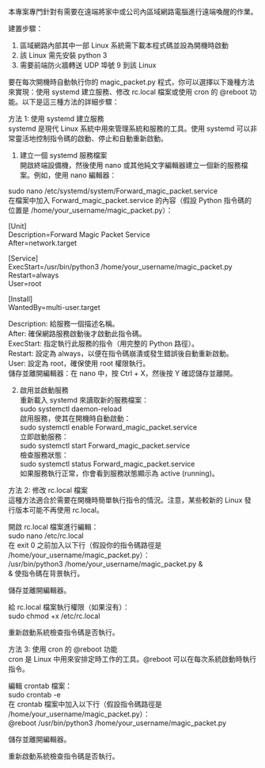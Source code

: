 本專案專門針對有需要在遠端將家中或公司內區域網路電腦進行遠端喚醒的作業。

建置步驟：
  1. 區域網路內部其中一部 Linux 系統需下載本程式碼並設為開機時啟動
  2. 該 Linux 需先安裝 python 3
  3. 需要前端防火牆轉送 UDP 埠號 9 到該 Linux

要在每次開機時自動執行你的 magic_packet.py 程式，你可以選擇以下幾種方法來實現：使用 systemd 建立服務、修改 rc.local 檔案或使用 cron 的 @reboot 功能。以下是這三種方法的詳細步驟：  
  
方法 1: 使用 systemd 建立服務  
systemd 是現代 Linux 系統中用來管理系統和服務的工具。使用 systemd 可以非常靈活地控制指令碼的啟動、停止和自動重新啟動。  
  
1. 建立一個 systemd 服務檔案  
開啟終端設備機，然後使用 nano 或其他純文字編輯器建立一個新的服務檔案。例如，使用 nano 編輯器：  
  
sudo nano /etc/systemd/system/Forward_magic_packet.service  
在檔案中加入 Forward_magic_packet.service 的內容（假設 Python 指令碼的位置是 /home/your_username/magic_packet.py）：  

[Unit]  
Description=Forward Magic Packet Service  
After=network.target  
  
[Service]  
ExecStart=/usr/bin/python3 /home/your_username/magic_packet.py  
Restart=always  
User=root  
  
[Install]  
WantedBy=multi-user.target  
  
Description: 給服務一個描述名稱。  
After: 確保網路服務啟動後才啟動此指令碼。  
ExecStart: 指定執行此服務的指令（用完整的 Python 路徑）。  
Restart: 設定為 always，以便在指令碼崩潰或發生錯誤後自動重新啟動。  
User: 設定為 root，確保使用 root 權限執行。  
儲存並離開編輯器：在 nano 中，按 Ctrl + X，然後按 Y 確認儲存並離開。  
  
2. 啟用並啟動服務  
重新載入 systemd 來讀取新的服務檔案：  
sudo systemctl daemon-reload  
啟用服務，使其在開機時自動啟動：  
sudo systemctl enable Forward_magic_packet.service  
立即啟動服務：  
sudo systemctl start Forward_magic_packet.service  
檢查服務狀態：  
sudo systemctl status Forward_magic_packet.service  
如果服務執行正常，你會看到服務狀態顯示為 active (running)。  
  
方法 2: 修改 rc.local 檔案  
這種方法適合於需要在開機時簡單執行指令的情況。注意，某些較新的 Linux 發行版本可能不再使用 rc.local。  
  
開啟 rc.local 檔案進行編輯：  
sudo nano /etc/rc.local  
在 exit 0 之前加入以下行（假設你的指令碼路徑是 /home/your_username/magic_packet.py）：  
/usr/bin/python3 /home/your_username/magic_packet.py &  
& 使指令碼在背景執行。  
  
儲存並離開編輯器。  
  
給 rc.local 檔案執行權限（如果沒有）：  
sudo chmod +x /etc/rc.local  
  
重新啟動系統檢查指令碼是否執行。  
  
方法 3: 使用 cron 的 @reboot 功能  
cron 是 Linux 中用來安排定時工作的工具。@reboot 可以在每次系統啟動時執行指令。  
  
編輯 crontab 檔案：  
sudo crontab -e  
在 crontab 檔案中加入以下行（假設指令碼路徑是 /home/your_username/magic_packet.py）：  
@reboot /usr/bin/python3 /home/your_username/magic_packet.py  
  
儲存並離開編輯器。  
  
重新啟動系統檢查指令碼是否執行。  

